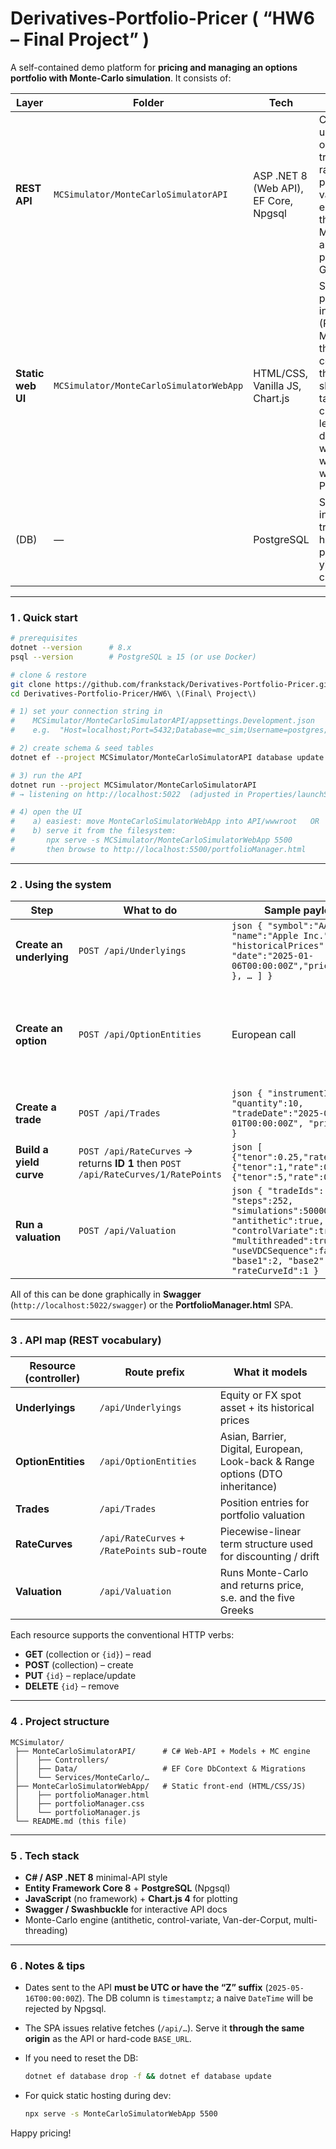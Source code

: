 
# Derivatives-Portfolio-Pricer ( “HW6 – Final Project” )

A self-contained demo platform for **pricing and managing an options portfolio with Monte-Carlo simulation**.
It consists of:

| Layer             | Folder                                  | Tech                                  | Purpose                                                                                                                                       |
| ----------------- | --------------------------------------- | ------------------------------------- | --------------------------------------------------------------------------------------------------------------------------------------------- |
| **REST API**      | `MCSimulator/MonteCarloSimulatorAPI`    | ASP .NET 8 (Web API), EF Core, Npgsql | CRUD for underlyings, options, trades and rate-curves plus a valuation endpoint that runs a MC engine and returns price + Greeks.             |
| **Static web UI** | `MCSimulator/MonteCarloSimulatorWebApp` | HTML/CSS, Vanilla JS, Chart.js        | Single-page interface (Portfolio Manager) that consumes the API, shows tables & charts and lets you drive the whole workflow without Postman. |
| (DB)              | —                                       | PostgreSQL                            | Stores instruments, trades, historical prices and yield curves.                                                                               |

---

### 1 . Quick start

```bash
# prerequisites
dotnet --version      # 8.x
psql --version        # PostgreSQL ≥ 15 (or use Docker)

# clone & restore
git clone https://github.com/frankstack/Derivatives-Portfolio-Pricer.git
cd Derivatives-Portfolio-Pricer/HW6\ \(Final\ Project\)

# 1) set your connection string in
#    MCSimulator/MonteCarloSimulatorAPI/appsettings.Development.json
#    e.g.  "Host=localhost;Port=5432;Database=mc_sim;Username=postgres;Password=mysecret"

# 2) create schema & seed tables
dotnet ef --project MCSimulator/MonteCarloSimulatorAPI database update

# 3) run the API
dotnet run --project MCSimulator/MonteCarloSimulatorAPI
# → listening on http://localhost:5022  (adjusted in Properties/launchSettings.json)

# 4) open the UI
#    a) easiest: move MonteCarloSimulatorWebApp into API/wwwroot   OR
#    b) serve it from the filesystem:
#       npx serve -s MCSimulator/MonteCarloSimulatorWebApp 5500
#       then browse to http://localhost:5500/portfolioManager.html
```

---

### 2 . Using the system

| Step                     | What to do                                                                         | Sample payload                                                                                                                                                                              |                                                                                                                                                                                               |
| ------------------------ | ---------------------------------------------------------------------------------- | ------------------------------------------------------------------------------------------------------------------------------------------------------------------------------------------- | --------------------------------------------------------------------------------------------------------------------------------------------------------------------------------------------- |
| **Create an underlying** | `POST /api/Underlyings`                                                            | `json { "symbol":"AAPL", "name":"Apple Inc.", "historicalPrices":[ { "date":"2025-01-06T00:00:00Z","price":192.00 }, … ] } `                                                                |                                                                                                                                                                                               |
| **Create an option**     | `POST /api/OptionEntities`                                                         | European call                                                                                                                                                                               | `json { "symbol":"AAPL_C_250_JUN", "name":"Jun25 $250 Call", "strikePrice":250, "expirationDate":"2025-06-20T00:00:00Z", "optionStyle":1, "isCall":true, "underlyingId":1, "optionType":1 } ` |
| **Create a trade**       | `POST /api/Trades`                                                                 | `json { "instrumentId":2, "quantity":10, "tradeDate":"2025-02-01T00:00:00Z", "price":12.35 } `                                                                                              |                                                                                                                                                                                               |
| **Build a yield curve**  | `POST /api/RateCurves` → returns **ID 1** then `POST /api/RateCurves/1/RatePoints` | `json [ {"tenor":0.25,"rate":0.048}, {"tenor":1,"rate":0.051}, {"tenor":5,"rate":0.057} ] `                                                                                                 |                                                                                                                                                                                               |
| **Run a valuation**      | `POST /api/Valuation`                                                              | `json { "tradeIds":[1], "steps":252, "simulations":50000, "antithetic":true, "controlVariate":true, "multithreaded":true, "useVDCSequence":false, "base1":2, "base2":3, "rateCurveId":1 } ` |                                                                                                                                                                                               |

All of this can be done graphically in **Swagger** (`http://localhost:5022/swagger`) or the **PortfolioManager.html** SPA.

---

### 3 . API map (REST vocabulary)

| Resource (controller) | Route prefix                                | What it models                                                                 |
| --------------------- | ------------------------------------------- | ------------------------------------------------------------------------------ |
| **Underlyings**       | `/api/Underlyings`                          | Equity or FX spot asset + its historical prices                                |
| **OptionEntities**    | `/api/OptionEntities`                       | Asian, Barrier, Digital, European, Look-back & Range options (DTO inheritance) |
| **Trades**            | `/api/Trades`                               | Position entries for portfolio valuation                                       |
| **RateCurves**        | `/api/RateCurves` + `/RatePoints` sub-route | Piecewise-linear term structure used for discounting / drift                   |
| **Valuation**         | `/api/Valuation`                            | Runs Monte-Carlo and returns price, s.e. and the five Greeks                   |

Each resource supports the conventional HTTP verbs:

* **GET** (collection or `{id}`) – read
* **POST** (collection) – create
* **PUT** `{id}` – replace/update
* **DELETE** `{id}` – remove

---

### 4 . Project structure

```
MCSimulator/
 ├── MonteCarloSimulatorAPI/      # C# Web-API + Models + MC engine
 │    ├── Controllers/
 │    ├── Data/                   # EF Core DbContext & Migrations
 │    └── Services/MonteCarlo/…
 ├── MonteCarloSimulatorWebApp/   # Static front-end (HTML/CSS/JS)
 │    ├── portfolioManager.html
 │    ├── portfolioManager.css
 │    └── portfolioManager.js
 └── README.md (this file)
```

---

### 5 . Tech stack

* **C# / ASP .NET 8** minimal-API style
* **Entity Framework Core 8** + **PostgreSQL** (Npgsql)
* **JavaScript** (no framework) + **Chart.js 4** for plotting
* **Swagger / Swashbuckle** for interactive API docs
* Monte-Carlo engine (antithetic, control-variate, Van-der-Corput, multi-threading)

---

### 6 . Notes & tips

* Dates sent to the API **must be UTC or have the “Z” suffix** (`2025-05-16T00:00:00Z`).
  The DB column is `timestamptz`; a naive `DateTime` will be rejected by Npgsql.
* The SPA issues relative fetches (`/api/…`). Serve it **through the same origin** as the API or hard-code `BASE_URL`.
* If you need to reset the DB:

  ```bash
  dotnet ef database drop -f && dotnet ef database update
  ```
* For quick static hosting during dev:

  ```bash
  npx serve -s MonteCarloSimulatorWebApp 5500
  ```

Happy pricing!
